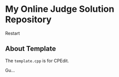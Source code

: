 # My Online Judge Solution Repository

Restart

## About Template

The `template.cpp` is for CPEdit.

Gu...
